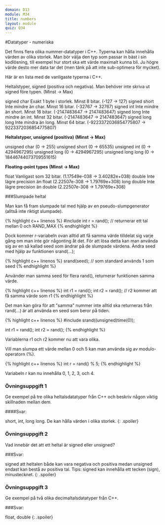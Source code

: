 ```yaml
---
domain: D13
module: M34
title: numbers
layout: module
quiz: Q34
---
```


#Datatyper - numeriska

Det finns flera olika nummer-datatyper i C++.
Typerna kan hålla innehålla värden av olika storlek.
Man bör välja den typ som passar in bäst i sin kodlösning, till exempel hur stort ska ett värde maximalt kunna bli.
Ju högre värde desto mer data tar det (men tänk på att inte sub-optimera för mycket).

Här är en lista med de vanligaste typerna i C++.

Heltalstyper, signed (positiva och negativa).
Man behöver inte skriva ut signed före typen.				(Minst 					-> Max)

signed char			Exakt 1 byte i storlek. Minst 8 bitar.	(-127 					-> 127)
signed short		Inte mindre än char. Minst 16 bitar.	(-32767 				-> 32767)
signed int			Inte mindre än short. Minst 16 bitar.	(-2147483647 			-> 2147483647)
signed long			Inte mindre än int. Minst 32 bitar.		(-2147483647 			-> 2147483647)
signed long long	Inte mindra än long. Minst 64 bitar. 	(-9223372036854775807 	-> 9223372036854775807)

__Heltalstyper, unsigned (positiva)__	__(Minst 	-> Max)__

unsigned char								(0 		-> 255)
unsigned short								(0 		-> 65535)
unsigned int								(0 		-> 4294967295)
unsigned long								(0 		-> 4294967295)
unsigned long long							(0 		-> 18446744073709551615)

__Floating-point types__						__(Minst 			-> Max)__

float				Vanligast som 32 bitar.			(1.17549e-038 	-> 3.40282e+038)
double				Inte lägre precision än float	(2.22507e-308 	-> 1.79769e+308)
long double			Inte lägre precision än double	(2.22507e-308 	-> 1.79769e+308)


###Slumpade heltal

Man kan få fram slumpade tal med hjälp av en pseudo-slumpgenerator (alltså inte riktigt slumpade).

{% highlight c++ linenos %}
#include <cstdlib>
int r = rand(); // returnerar ett tal mellan 0 och RAND_MAX
{% endhighlight %}
	
Dock kommer r-variabeln ovan alltid att få samma värde tilldelat sig varje gång om man inte gör någonting åt det.
För att lösa detta kan man använda sig av en så kallad seed som ändrar på de slumpade värdena.
Ändra seed med hjälp av funktionen srand(...);

{% highlight c++ linenos %}
srand(seed); // som standard används 1 som seed
{% endhighlight %}

Använder man samma seed för flera rand(), returnerar funktionen samma värde.

{% highlight c++ linenos %}
int r1 = rand();
int r2 = rand(); // r2 kommer att få samma värde som r1
{% endhighlight %}

Det man kan göra för att "samma" nummer inte alltid ska returneras från rand(...) är att använda en seed som beror på tiden.

{% highlight c++ linenos %}
#include <ctime>
srand((unsigned)time(0));
	
int r1 = rand();
int r2 = rand();
{% endhighlight %}
	
Variablerna r1 och r2 kommer nu att vara olika.

Vill man slumpa ett värde mellan 0 och 5 kan man använda sig av modulo-operatorn (%).

{% highlight c++ linenos %}
int r = rand() % 5;
{% endhighlight %}
	
Variabeln r kan nu innehålla 0, 1, 2, 3, och 4.

### Övningsuppgift 1

Ge exempel på tre olika heltalsdatatyper från C++ och beskriv någon viktig skillnaden mellan dem.

####Svar: 

short, int, long long.
De kan hålla värden i olika storlek.
{: .spoiler}

### Övningsuppgift 2

Vad innebär det att ett heltal är signed eller unsigned?

###Svar: 

signed att heltalen både kan vara negativa och positiva medan unsigned endast kan bestå av positiva tal.
Tips: signed kan innehålla ett tecken (sign), minustecknet.
{: .spoiler}

### Övningsuppgift 3

Ge exempel på två olika decimaltalsdatatyper från C++.

###Svar: 

float, double
{: .spoiler}
